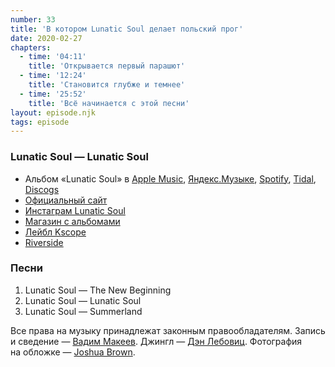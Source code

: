 ```yaml
---
number: 33
title: 'В котором Lunatic Soul делает польский прог'
date: 2020-02-27
chapters:
  - time: '04:11'
    title: 'Открывается первый парашют'
  - time: '12:24'
    title: 'Становится глубже и темнее'
  - time: '25:52'
    title: 'Всё начинается с этой песни'
layout: episode.njk
tags: episode
---
```


### Lunatic Soul — Lunatic Soul

- Альбом «Lunatic Soul» в
  [Apple Music](https://music.apple.com/album/288299959),
  [Яндекс.Музыке](https://music.yandex.ru/album/222032),
  [Spotify](https://open.spotify.com/album/4S8YE4oWcqPOp1mLOTbP17),
  [Tidal](https://tidal.com/browse/album/2611063),
  [Discogs](https://www.discogs.com/master/188106)
- [Официальный сайт](http://lunaticsoul.com/)
- [Инстаграм Lunatic Soul](https://www.instagram.com/lunaticsoulband/)
- [Магазин с альбомами](https://burningshed.com/store/lunaticsoul)
- [Лейбл Kscope](https://kscopemusic.com/)
- [Riverside](https://riversideband.pl/en/)

### Песни

1. Lunatic Soul — The New Beginning
2. Lunatic Soul — Lunatic Soul
3. Lunatic Soul — Summerland

Все права на музыку принадлежат законным правообладателям.
Запись и сведение — [Вадим Макеев](https://twitter.com/pepelsbey).
Джингл — [Дэн Лебовиц](https://www.youtube.com/channel/UC38A5qHrlc_Zgua7vL4b96w).
Фотография на обложке — [Joshua Brown](https://unsplash.com/photos/73YJpOGgi4E).
